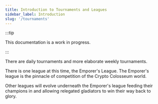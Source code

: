 ```yaml
---
title: Introduction to Tournaments and Leagues
sidebar_label: Introduction
slug: '/tournaments'
---
```


:::tip

This documentation is a work in progress.

:::

There are daily tournaments and more elaborate weekly tournaments.

There is one league at this time, the Emporer's League.
The Emporer's league is the pinnacle of competition of the Crypto Colosseum world.

Other leagues will evolve underneath the Emporer's league feeding their champions in and allowing relegated gladiators to win their way back to glory.

